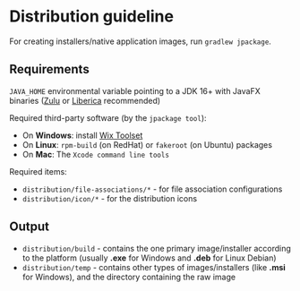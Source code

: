# Distribution guideline

For creating installers/native application images, run `gradlew jpackage`.

## Requirements

`JAVA_HOME` environmental variable pointing to a JDK 16+ with JavaFX binaries ([Zulu](https://www.azul.com/downloads/zulu-community/?package=jdk-fx) or [Liberica](https://bell-sw.com/pages/libericajdk/) recommended)

Required third-party software (by the `jpackage tool`):
* On **Windows**: install [Wix Toolset](https://wixtoolset.org/)
* On **Linux**: `rpm-build` (on RedHat) or `fakeroot` (on Ubuntu) packages
* On **Mac**: The `Xcode command line tools`

Required items:

* `distribution/file-associations/*` - for file association configurations
* `distribution/icon/*` - for the distribution icons

## Output

* `distribution/build` - contains the one primary image/installer according to the platform 
  (usually **.exe** for Windows and **.deb** for Linux Debian)
* `distribution/temp` - contains other types of images/installers (like **.msi** for Windows), and the directory containing the raw image 